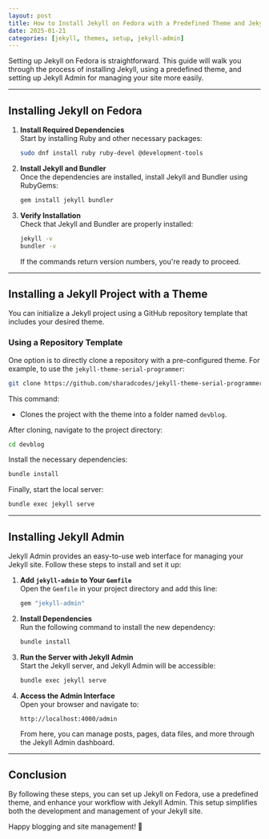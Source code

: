 ```yaml
---
layout: post
title: How to Install Jekyll on Fedora with a Predefined Theme and Jekyll Admin
date: 2025-01-21
categories: [jekyll, themes, setup, jekyll-admin]
---
```


Setting up Jekyll on Fedora is straightforward. This guide will walk you through the process of installing Jekyll, using a predefined theme, and setting up Jekyll Admin for managing your site more easily.

---

## Installing Jekyll on Fedora

1. **Install Required Dependencies**  
   Start by installing Ruby and other necessary packages:

   ```bash
   sudo dnf install ruby ruby-devel @development-tools
   ```

2. **Install Jekyll and Bundler**  
   Once the dependencies are installed, install Jekyll and Bundler using RubyGems:

   ```bash
   gem install jekyll bundler
   ```

3. **Verify Installation**  
   Check that Jekyll and Bundler are properly installed:

   ```bash
   jekyll -v
   bundler -v
   ```

   If the commands return version numbers, you're ready to proceed.

---

## Installing a Jekyll Project with a Theme

You can initialize a Jekyll project using a GitHub repository template that includes your desired theme.

### Using a Repository Template

One option is to directly clone a repository with a pre-configured theme. For example, to use the `jekyll-theme-serial-programmer`:

```bash
git clone https://github.com/sharadcodes/jekyll-theme-serial-programmer.git devblog
```

This command:

- Clones the project with the theme into a folder named `devblog`.

After cloning, navigate to the project directory:

```bash
cd devblog
```

Install the necessary dependencies:

```bash
bundle install
```

Finally, start the local server:

```bash
bundle exec jekyll serve
```

---

## Installing Jekyll Admin

Jekyll Admin provides an easy-to-use web interface for managing your Jekyll site. Follow these steps to install and set it up:

1. **Add `jekyll-admin` to Your `Gemfile`**  
   Open the `Gemfile` in your project directory and add this line:

   ```ruby
   gem "jekyll-admin"
   ```

2. **Install Dependencies**  
   Run the following command to install the new dependency:

   ```bash
   bundle install
   ```

3. **Run the Server with Jekyll Admin**  
   Start the Jekyll server, and Jekyll Admin will be accessible:

   ```bash
   bundle exec jekyll serve
   ```

4. **Access the Admin Interface**  
   Open your browser and navigate to:

   ```
   http://localhost:4000/admin
   ```

   From here, you can manage posts, pages, data files, and more through the Jekyll Admin dashboard.

---

## Conclusion

By following these steps, you can set up Jekyll on Fedora, use a predefined theme, and enhance your workflow with Jekyll Admin. This setup simplifies both the development and management of your Jekyll site.

Happy blogging and site management! 🚀
